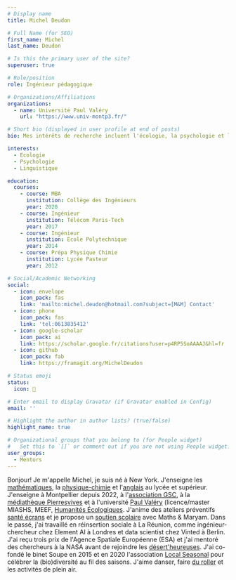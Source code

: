 ```yaml
---
# Display name
title: Michel Deudon

# Full Name (for SEO)
first_name: Michel
last_name: Deudon

# Is this the primary user of the site?
superuser: true

# Role/position
role: Ingénieur pédagogique

# Organizations/Affiliations
organizations:
  - name: Université Paul Valéry
    url: "https://www.univ-montp3.fr/"

# Short bio (displayed in user profile at end of posts)
bio: Mes intérêts de recherche incluent l'écologie, la psychologie et l'apprentissage des langues.

interests:
  - Ecologie
  - Psychologie
  - Linguistique

education:
  courses:
    - course: MBA
      institution: Collège des Ingénieurs
      year: 2020
    - course: Ingénieur
      institution: Télécom Paris-Tech
      year: 2017
    - course: Ingénieur
      institution: Ecole Polytechnique
      year: 2014
    - course: Prépa Physique Chimie
      institution: Lycée Pasteur
      year: 2012

# Social/Academic Networking
social:
  - icon: envelope
    icon_pack: fas
    link: 'mailto:michel.deudon@hotmail.com?subject=[M&M] Contact'
  - icon: phone
    icon_pack: fas
    link: 'tel:0613835412'
  - icon: google-scholar
    icon_pack: ai
    link: https://scholar.google.fr/citations?user=p4RP5SoAAAAJ&hl=fr
  - icon: github
    icon_pack: fab
    link: https://framagit.org/MichelDeudon

# Status emoji
status:
  icon: 🌻

# Enter email to display Gravatar (if Gravatar enabled in Config)
email: ''

# Highlight the author in author lists? (true/false)
highlight_name: true

# Organizational groups that you belong to (for People widget)
#   Set this to `[]` or comment out if you are not using People widget.
user_groups:
  - Mentors
---
```


Bonjour! Je m'appelle Michel, je suis né à New York. J'enseigne les [mathématiques](https://www.mtpcours.fr/c/maths/), la [physique-chimie](https://www.mtpcours.fr/c/physique-chimie/) et l'[anglais](https://www.mtpcours.fr/c/english/) au lycée et supérieur. J'enseigne à Montpellier depuis 2022, à l'[association GSC](https://www.helloasso.com/associations/generations-solidaires-et-citoyennes), à la [médiathèque Pierresvives](https://pierresvives.herault.fr/) et à l'université [Paul Valéry](https://www.univ-montp3.fr/) (licence/master MIASHS, MEEF, [Humanités Écologiques](https://ufr6.www.univ-montp3.fr/fr/humaeco). J'anime des ateliers préventifs [santé écrans](https://www.mtpcours.fr/c/numerique-ecologie/prevention-sante-ecrans/) et je propose un [soutien scolaire](https://www.mtpcours.fr/p/soutien-scolaire-maths-montpellier/) avec Maths & Maryam. Dans le passé, j'ai travaillé en réinsertion sociale à La Réunion, comme ingénieur-chercheur chez Element AI à Londres et data scientist chez Vinted à Berlin. J'ai reçu trois prix de l'Agence Spatiale Européenne (ESA) et j'ai mentoré des chercheurs à la NASA avant de rejoindre les [désert'heureuses](https://desertheureuses.noblogs.org/). J'ai co-fondé le binet Soupe en 2015 et en 2020 l'association [Local Seasonal](https://www.mtpcours.fr/c/assos/local-seasonal/) pour célébrer la (bio)diversité au fil des saisons. J'aime danser, faire [du roller](https://www.mtpcours.fr/p/roller-dance-montpellier/) et les activités de plein air.